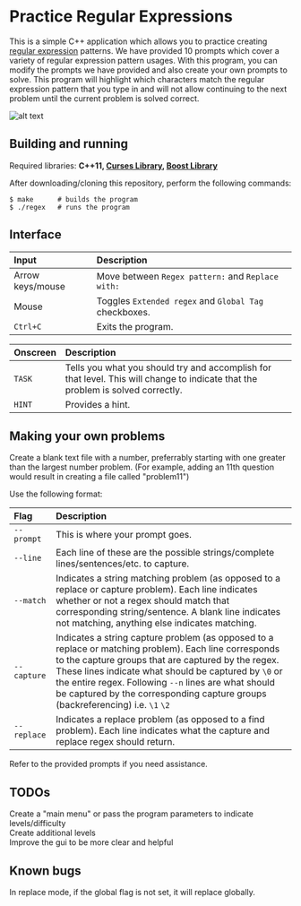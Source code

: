 Practice Regular Expressions
============

This is a simple C++ application which allows you to practice creating [regular expression](http://en.wikipedia.org/wiki/Regular_expression) patterns. We have provided 10 prompts which cover a variety of regular expression pattern usages. With this program, you can modify the prompts we have provided and also create your own prompts to solve. This program will highlight which characters match the regular expression pattern that you type in and will not allow continuing to the next problem until the current problem is solved correct.

![alt text](http://i.imgur.com/qZTMalh.gif "gif demo")

Building and running
---
Required libraries: **C++11, [Curses Library](http://en.wikipedia.org/wiki/Curses_%28programming_library%29), [Boost Library](http://www.boost.org/)**

After downloading/cloning this repository, perform the following commands:
```
$ make      # builds the program
$ ./regex   # runs the program
```

Interface
---
| Input | Description |
|:-----|:-----|
| Arrow keys/mouse | Move between `Regex pattern:` and `Replace with:`|
| Mouse | Toggles `Extended regex` and `Global Tag` checkboxes. |
| `Ctrl+C` | Exits the program. |

| Onscreen | Description |
|:------|:-----|
| `TASK` | Tells you what you should try and accomplish for that level. This will change to indicate that the problem is solved correctly.|
| `HINT` | Provides a hint. |

Making your own problems
---
Create a blank text file with a number, preferrably starting with one greater than the largest number problem. (For example, adding an 11th question would result in creating a file called "problem11")

Use the following format:

| Flag | Description |
|:--------------|:---------------|
|`--prompt` | This is where your prompt goes.|
|`--line`| Each line of these are the possible strings/complete lines/sentences/etc. to capture.|
|`--match`| Indicates a string matching problem (as opposed to a replace or capture problem). Each line indicates whether or not a regex should match that corresponding string/sentence. A blank line indicates not matching, anything else indicates matching.|
|`--capture`| Indicates a string capture problem (as opposed to a replace or matching problem). Each line corresponds to the capture groups that are captured by the regex. These lines indicate what should be captured by `\0` or the entire regex. Following `--n` lines are what should be captured by the corresponding capture groups (backreferencing) i.e. `\1` `\2`|
|`--replace`| Indicates a replace problem (as opposed to a find problem). Each line indicates what the capture and replace regex should return.|

Refer to the provided prompts if you need assistance.

TODOs
---
Create a "main menu" or pass the program parameters to indicate levels/difficulty    
Create additional levels    
Improve the gui to be more clear and helpful    

Known bugs
---
In replace mode, if the global flag is not set, it will replace globally.
